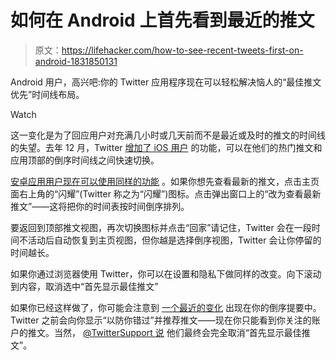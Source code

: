 # 如何在 Android 上首先看到最近的推文

> 原文：<https://lifehacker.com/how-to-see-recent-tweets-first-on-android-1831850131>

Android 用户，高兴吧:你的 Twitter 应用程序现在可以轻松解决恼人的“最佳推文优先”时间线布局。

Watch

这一变化是为了回应用户对充满几小时或几天前而不是最近或及时的推文的时间线的失望。去年 12 月，Twitter [增加了 iOS 用户](https://lifehacker.com/how-to-quickly-switch-your-twitter-timeline-to-chronolo-1831204218) 的功能，可以在他们的热门推文和应用顶部的倒序时间线之间快速切换。

[安卓应用用户现在可以使用同样的功能](https://twitter.com/Twitter/status/1085265146644058112) 。如果你想先查看最新的推文，点击主页面右上角的“闪耀”(Twitter 称之为“闪耀”)图标。点击弹出窗口上的“改为查看最新推文”——这将把你的时间表按时间倒序排列。

要返回到顶部推文视图，再次切换图标并点击“回家”请记住，Twitter 会在一段时间不活动后自动恢复到主页视图，但你越是选择倒序视图，Twitter 会让你停留的时间越长。

如果你通过浏览器使用 Twitter，你可以在设置和隐私下做同样的改变。向下滚动到内容，取消选中“首先显示最佳推文”

如果你已经这样做了，你可能会注意到 [一个最近的变化](https://twitter.com/TwitterSupport/status/1075506037296222208) 出现在你的倒序提要中。Twitter 之前会向你显示“以防你错过”并推荐推文——现在你只能看到你关注的账户的推文。当然， [@TwitterSupport 说](https://twitter.com/TwitterSupport/status/1075506038848204800) 他们最终会完全取消“首先显示最佳推文”。